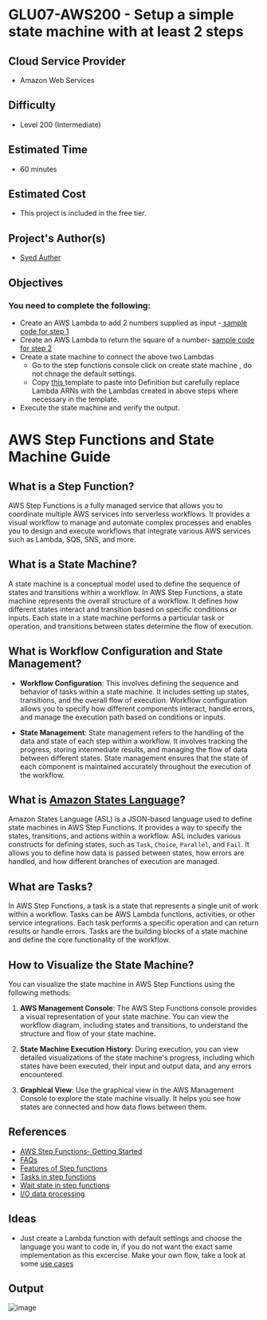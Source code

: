 # GLU07-AWS200 - Setup a simple state machine with at least 2 steps
## Cloud Service Provider
- Amazon Web Services

## Difficulty
- Level 200 (Intermediate)

## Estimated Time
- 60 minutes 

## Estimated Cost
- This project is included in the free tier. 


## Project's Author(s)

- [Syed Auther](https://twitter.com/syedauther)

## Objectives

### You need to complete the following:
* Create an AWS Lambda to add 2 numbers supplied as input -[ sample code for step 1](./GLU07-AWS200-SF-step1.py?raw=true)  
* Create an AWS Lambda to return the square of a number-  [ sample code for step 2](./GLU07-AWS200-SF-step2.py?raw=true)  
* Create a state machine to connect the above two Lambdas
	* Go to the step  functions console click on create state machine , do not chnage the default settings.
	* Copy [ this ](./GLU07-AWS200-SF-Template.yaml?raw=true) template to paste into Definition but carefully replace Lambda ARNs with the Lambdas created in above steps where necessary in the template. 
* Execute the state machine and verify the output.


# AWS Step Functions and State Machine Guide

## What is a Step Function?

AWS Step Functions is a fully managed service that allows you to coordinate multiple AWS services into serverless workflows. It provides a visual workflow to manage and automate complex processes and enables you to design and execute workflows that integrate various AWS services such as Lambda, SQS, SNS, and more.

## What is a State Machine?

A state machine is a conceptual model used to define the sequence of states and transitions within a workflow. In AWS Step Functions, a state machine represents the overall structure of a workflow. It defines how different states interact and transition based on specific conditions or inputs. Each state in a state machine performs a particular task or operation, and transitions between states determine the flow of execution.

## What is Workflow Configuration and State Management?

- **Workflow Configuration**: This involves defining the sequence and behavior of tasks within a state machine. It includes setting up states, transitions, and the overall flow of execution. Workflow configuration allows you to specify how different components interact, handle errors, and manage the execution path based on conditions or inputs.

- **State Management**: State management refers to the handling of the data and state of each step within a workflow. It involves tracking the progress, storing intermediate results, and managing the flow of data between different states. State management ensures that the state of each component is maintained accurately throughout the execution of the workflow.

## What is [Amazon States Language](https://docs.aws.amazon.com/step-functions/latest/dg/concepts-amazon-states-language.html)?

Amazon States Language (ASL) is a JSON-based language used to define state machines in AWS Step Functions. It provides a way to specify the states, transitions, and actions within a workflow. ASL includes various constructs for defining states, such as `Task`, `Choice`, `Parallel`, and `Fail`. It allows you to define how data is passed between states, how errors are handled, and how different branches of execution are managed.

## What are Tasks?

In AWS Step Functions, a task is a state that represents a single unit of work within a workflow. Tasks can be AWS Lambda functions, activities, or other service integrations. Each task performs a specific operation and can return results or handle errors. Tasks are the building blocks of a state machine and define the core functionality of the workflow.

## How to Visualize the State Machine?

You can visualize the state machine in AWS Step Functions using the following methods:

1. **AWS Management Console**: The AWS Step Functions console provides a visual representation of your state machine. You can view the workflow diagram, including states and transitions, to understand the structure and flow of your state machine.

2. **State Machine Execution History**: During execution, you can view detailed visualizations of the state machine's progress, including which states have been executed, their input and output data, and any errors encountered.

3. **Graphical View**: Use the graphical view in the AWS Management Console to explore the state machine visually. It helps you see how states are connected and how data flows between them.


## References
- [AWS Step Functions- Getting Started](https://aws.amazon.com/step-functions/)
- [FAQs](https://aws.amazon.com/step-functions/faqs/)
- [Features of Step functions](https://aws.amazon.com/step-functions/features/)
- [Tasks in step functions](https://docs.aws.amazon.com/step-functions/latest/dg/amazon-states-language-task-state.html)
- [Wait state in step functions](https://docs.aws.amazon.com/step-functions/latest/dg/amazon-states-language-wait-state.html)
- [I/O data  processing ](https://docs.aws.amazon.com/step-functions/latest/dg/concepts-input-output-filtering.html)

## Ideas
- Just create a Lambda function with default settings and choose the language you want to code in, if you do not want the exact same implementation as this excercise. Make your own flow, take a look at some [use cases](https://aws.amazon.com/step-functions/use-cases/)

## Output
![image](https://github.com/user-attachments/assets/cccc7a40-7061-4ee2-9cb2-5b8087c027e9)
